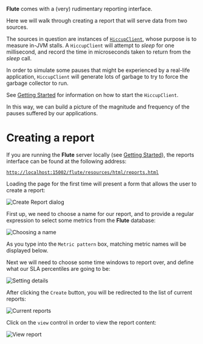 __Flute__ comes with a (very) rudimentary reporting interface.

Here we will walk through creating a report that will serve data from two sources.

The sources in question are instances of [`HiccupClient`](https://github.com/aitusoftware/flute/blob/master/integration/src/main/java/com/aitusoftware/flute/integration/client/HiccupClient.java),
whose purpose is to measure in-JVM stalls. A `HiccupClient` will attempt to _sleep_ for
one millisecond, and record the time in microseconds taken to return from the _sleep_ call.

In order to simulate some pauses that might be experienced by a real-life application, `HiccupClient` will generate lots of
garbage to try to force the garbage collector to run.

See [Getting Started](https://github.com/aitusoftware/flute/wiki/GettingStarted#generating-data) for information on how to start 
the `HiccupClient`.

In this way, we can build a picture of the magnitude and frequency of the pauses suffered by our applications.

# Creating a report

If you are running the __Flute__ server locally (see [Getting Started](https://github.com/aitusoftware/flute/wiki/GettingStarted)), 
the reports interface can be found at the following address:

[`http://localhost:15002/flute/resources/html/reports.html`](http://localhost:15002/flute/resources/html/reports.html)

Loading the page for the first time will present a form that allows the user to create a report:

![Create Report dialog](https://github.com/aitusoftware/flute/raw/master/doc/img/wiki/create_report.png "Create Report dialog")

First up, we need to choose a name for our report, and to provide a regular expression to select some metrics from the __Flute__ database:

![Choosing a name](https://github.com/aitusoftware/flute/raw/master/doc/img/wiki/create_report_name_metric.png "Choosing a name")

As you type into the `Metric pattern` box, matching metric names will be displayed below.

Next we will need to choose some time windows to report over, and define what our SLA percentiles are going to be:

![Setting details](https://github.com/aitusoftware/flute/raw/master/doc/img/wiki/create_report_time_windows.png "Setting details")

After clicking the `Create` button, you will be redirected to the list of current reports:

![Current reports](https://github.com/aitusoftware/flute/raw/master/doc/img/wiki/list_reports.png "Current reports")

Click on the `view` control in order to view the report content:

![View report](https://github.com/aitusoftware/flute/raw/master/doc/img/wiki/view_report.png "View report")